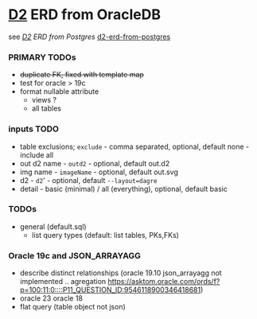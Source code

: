 # [D2](https://github.com/terrastruct/d2) ERD from OracleDB
  see _[D2](https://github.com/terrastruct/d2#related) ERD from Postgres_ [d2-erd-from-postgres](https://github.com/zekenie/d2-erd-from-postgres/)


### PRIMARY TODOs     
 - ~~duplicate FK, fixed with template map~~
 - test for oracle > 19c 
 - format nullable attribute
     - views ?
     - all tables  
  
### inputs TODO 
 - table exclusions; `exclude` - comma separated, optional, default none - include all
 - out d2 name - `outd2` - optional, default out.d2
 - img name - `imageName` - optional, default out.svg
 - d2 - `d2`' - optional, default `--layout=dagre`
 - detail - basic (minimal) / all (everything), optional, default basic

### TODOs

 - general  (default.sql)
   - list query types (default: list tables, PKs,FKs)
 
### Oracle 19c and JSON_ARRAYAGG
 - describe  distinct   relationships (oracle 19.10 json_arrayagg not implemented .. agregation https://asktom.oracle.com/ords/f?p=100:11:0::::P11_QUESTION_ID:9546118900346418681)
 - oracle 23 oracle 18
 - flat query (table object not json)
